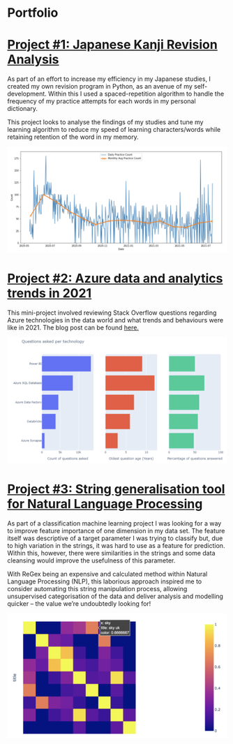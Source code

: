 # Portfolio

# [Project #1: Japanese Kanji Revision Analysis](https://github.com/MattPCollins/Japanese-Revision)

As part of an effort to increase my efficiency in my Japanese studies, I created my own revision program in Python, as an avenue of my self-development. Within this I used a spaced-repetition algorithm to handle the frequency of my practice attempts for each words in my personal dictionary.

This project looks to analyse the findings of my studies and tune my learning algorithm to reduce my speed of learning characters/words while retaining retention of the word in my memory.

![](images/kanji_practiced_over_time.png)

# [Project #2: Azure data and analytics trends in 2021](https://github.com/MattPCollins/StackOverflowAnalysis)

This mini-project involved reviewing Stack Overflow questions regarding Azure technologies in the data world and what trends and behaviours were like in 2021.
The blog post can be found [here.](https://blog.coeo.com/azure-data-and-analytics-trends-in-2021-what-does-stack-overflow-have-to-say)

![](images/azure_comparative_plot.png)

# [Project #3: String generalisation tool for Natural Language Processing](https://github.com/MattPCollins/Classification)

As part of a classification machine learning project I was looking for a way to improve feature importance of one dimension in my data set. The feature itself was descriptive of a target parameter I was trying to classify but, due to high variation in the strings, it was hard to use as a feature for prediction. Within this, however, there were similarities in the strings and some data cleansing would improve the usefulness of this parameter. 

With ReGex being an expensive and calculated method within Natural Language Processing (NLP), this laborious approach inspired me to consider automating this string manipulation process, allowing unsupervised categorisation of the data and deliver analysis and modelling quicker – the value we’re undoubtedly looking for!

![](images/string_similarity_matrix.png)